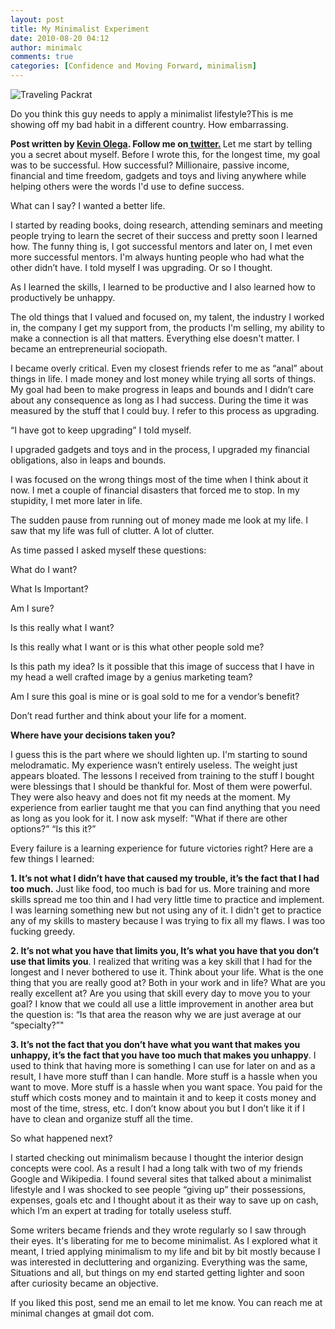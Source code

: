 ```yaml
---
layout: post
title: My Minimalist Experiment
date: 2010-08-20 04:12
author: minimalc
comments: true
categories: [Confidence and Moving Forward, minimalism]
---
```

<img src="http://farm5.static.flickr.com/4125/5053684332_03598716ae.jpg" alt="Traveling Packrat" />

Do you think this guy needs to apply a minimalist lifestyle?This is me showing off my bad habit in a different country. How embarrassing.

<strong>Post written by <a href="http://kevinolega.com">Kevin Olega</a>. Follow me on<a href="http://twitter.com/kevinolega"> twitter.</a>
</strong>
Let me start by telling you a secret about myself. Before I wrote this, for the longest time, my goal was to be successful. How successful? Millionaire, passive income, financial and time freedom, gadgets and toys and living anywhere while helping others were the words I'd use to define success.

What can I say? I wanted a better life.

I started by reading books, doing research, attending seminars and meeting people trying to learn the secret of their success and pretty soon I learned how. The funny thing is, I got successful mentors and later on, I met even more successful mentors. I'm always hunting people who had what the other didn’t have. I told myself I was upgrading. Or so I thought.

As I learned the skills, I learned to be productive and I also learned how to productively be unhappy.

The old things that I valued and focused on, my talent, the industry I worked in, the company I get my support from, the products I'm selling, my ability to make a connection is all that matters. Everything else doesn't matter. I became an entrepreneurial sociopath.

I became overly critical. Even my closest friends refer to me as “anal” about things in life. I made money and lost money while trying all sorts of things. My goal had been to make progress in leaps and bounds and I didn’t care about any consequence as long as I had success. During the time it was measured by the stuff that I could buy. I refer to this process as upgrading.

“I have got to keep upgrading” I told myself.

I upgraded gadgets and toys and in the process, I upgraded my financial obligations, also in leaps and bounds.

I was focused on the wrong things most of the time when I think about it now. I met a couple of financial disasters that forced me to stop. In my stupidity, I met more later in life.

The sudden pause from running out of money made me look at my life. I saw that my life was full of clutter. A lot of clutter.

As time passed I asked myself these questions:

What do I want?

What Is Important?

Am I sure?

Is this really what I want?

Is this really what I want or is this what other people sold me?

Is this path my idea? 
Is it possible that this image of success that I have in my head a well crafted image by a genius marketing team?

Am I sure this goal is mine or is goal sold to me for a vendor’s benefit?

Don’t read further and think about your life for a moment. 

<strong>Where have your decisions taken you?</strong>

I guess this is the part where we should lighten up. I'm starting to sound melodramatic. My experience wasn’t entirely useless. The weight just appears bloated. The lessons I received from training to the stuff I bought were blessings that I should be thankful for. Most of them were powerful. They were also heavy and does not fit my needs at the moment. My experience from earlier taught me that you can find anything that you need as long as you look for it. I now ask myself: "What if there are other options?” “Is this it?”

Every failure is a learning experience for future victories right? Here are a few things I learned:

<strong>1. It’s not what I didn’t have that caused my trouble, it’s the fact that I had too much.</strong> Just like food, too much is bad for us. More training and more skills  spread me too thin and I had very little time to practice and implement. I was learning something new but not using any of it. I didn't get to practice any of my skills to mastery because I was trying to fix all my flaws. I was too fucking greedy.

<strong>2. It’s not what you have that limits you, It’s what you have that you don’t use that limits you</strong>. I realized that writing was a key skill that I had for the longest and I never bothered to use it. Think about your life. What is the one thing that you are really good at? Both in your work and in life? What are you really excellent at? Are you using that skill every day to move you to your goal? I know that we could all use a little improvement in another area but the question is: “Is that area the reason why we are just average at our “specialty?”"

<strong>3. It’s not the fact that you don’t have what you want that makes you unhappy, it’s the fact that you have too much that makes you unhappy</strong>. I used to think that having more is something I can use for later on and as a result, I have more stuff than I can handle. More stuff is a hassle when you want to move. More stuff is a hassle when you want space. You paid for the stuff which costs money and to maintain it and to keep it costs money and most of the time, stress, etc. I don’t know about you but I don’t like it if I have to clean and organize stuff all the time.

So what happened next?

I started checking out minimalism because I thought the interior design concepts were cool. As a result I had a long talk with two of my friends Google and Wikipedia. I found several sites that talked about a minimalist lifestyle and I was shocked to see people “giving up” their possessions, expenses, goals etc and I thought about it as their way to save up on cash, which I’m an expert at trading for totally useless stuff. 

Some writers became friends and they wrote regularly so I saw through their eyes. It's liberating for me to become minimalist. As I explored what it meant, I tried applying minimalism to my life and bit by bit mostly because I was interested in decluttering and organizing. Everything was the same, Situations and all, but things on my end started getting lighter and soon after curiosity became an objective.

If you liked this post, send me an email to let me know. You can reach me at minimal changes at gmail dot com.
